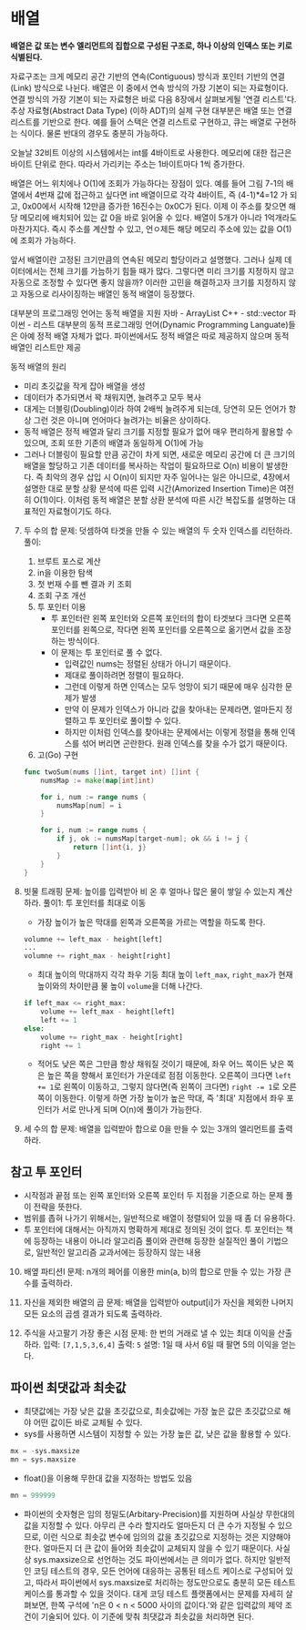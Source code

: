 # 배열

**배열은 값 또는 변수 엘리먼트의 집합으로 구성된 구조로,
하나 이상의 인덱스 또는 키로 식별된다.**

자료구조는 크게 메모리 공간 기반의 연속(Contiguous) 방식과
포인터 기반의 연결(Link) 방식으로 나뉜다.
배열은 이 중에서 연속 방식의 가장 기본이 되는 자료형이다.
연결 방식의 가장 기본이 되는 자료형은 바로 다음 8장에서 살펴보게될 '연결 리스트'다.
추상 자료형(Abstract Data Type) (이하 ADT)의 실제 구현 대부분은
배열 또는 연결 리스트를 기반으로 한다.
예를 들어 스택은 연결 리스트로 구현하고,
큐는 배열로 구현하는 식이다.
물론 반대의 경우도 충분히 가능하다.

오늘날 32비트 이상의 시스템에서는 int를 4바이트로 사용한다.
메모리에 대한 접근은 바이트 단위로 한다.
따라서 가리키는 주소는 1바이트마다 1씩 증가한다.

배열은 어느 위치에나 O(1)에 조회가 가능하다는 장점이 있다.
예를 들어 그림 7-1의 배열에서 4번재 값에 접근하고 싶다면 int 배열이므로
각각 4바이트,
즉 (4-1)\*4=12 가 되고,
0x00에서 시작해 12만큼 증가한 16진수는 0x0C가 된다.
이제 이 주소를 찾으면 해당 메모리에 배치되어 있는 값 0을 바로 읽어올 수 있다.
배열이 5개가 아니라 1억개라도 마찬가지다.
즉시 주소를 계산할 수 있고, 언ㅇ제든 해당 메모리 주소에 있는 값을 O(1)에
조회가 가능하다.

앞서 배열이란 고정된 크기만큼의 연속된 메모리 할당이라고 설명했다.
그러나 실제 데이터에서는 전체 크기를 가늠하기 힘들 때가 많다.
그렇다면 미리 크기를 지정하지 않고 자동으로 조정할 수 있다면 좋지 않을까?
이러한 고민을 해결하고자 크기를 지정하지 않고 자동으로 리사이징하는 배열인 동적 배열이 등장했다.

대부분의 프로그래밍 언어는 동적 배열을 지원
자바 - ArrayList
C++ - std::vector
파이썬 - 리스트
대부분의 동적 프로그래밍 언어(Dynamic Programming Languate)들은 아예 정적 배열 자체가 없다.
파이썬에서도 정적 배열은 따로 제공하지 않으며 동적 배열인 리스트만 제공

동적 배열의 원리

- 미리 초깃값을 작게 잡아 배열을 생성
- 데이터가 추가되면서 꽉 채워지면, 늘려주고 모두 복사
- 대게는 더블링(Doubling)이라 하여 2배씩 늘려주게 되는데,
  당연히 모든 언어가 항상 그런 것은 아니며 언어마다 늘려가는 비율은 상이하다.
- 동적 배열은 정적 배열과 달리 크기를 지정할 필요가 없어 매우 편리하게 활용할 수 있으며, 조회 또한 기존의 배열과 동일하게 O(1)에 가능
- 그러나 더블링이 필요할 만큼 공간이 차게 되면, 새로운 메모리 공간에 더 큰 크기의 배열을 할당하고 기존 데이터를 복사하는 작업이 필요하므로 O(n) 비용이 발생한다. 즉 최악의 경우 삽입 시 O(n)이 되지만 자주 일어나는 일은 아니므로, 4장에서 설명한 대로 분할 상황 분석에 따른 입력 시간(Amorized Insertion Time)은 여전히 O(1)이다. 이처럼 동적 배열은 분할 상환 분석에 따른 시간 복잡도를 설명하는 대표적인 자료형이기도 하다.

7. 두 수의 합
   문제: 덧셈하여 타겟을 만들 수 있는 배열의 두 숫자 인덱스를 리턴하라.
   풀이:

   1. 브루트 포스로 계산
   2. in을 이용한 탐색
   3. 첫 번재 수를 뺀 결과 키 조회
   4. 조회 구조 개선
   5. 투 포인터 이용
      - 투 포인터란 왼쪽 포인터와 오른쪽 포인터의 합이 타겟보다 크다면 오른쪽 포인터를 왼쪽으로, 작다면 왼쪽 포인터를 오른쪽으로 옮기면서 값을 조장하는 방식이다.
      - 이 문제는 투 포인터로 풀 수 없다.
        - 입력값인 nums는 정렬된 상태가 아니기 때문이다.
        - 제대로 풀이하려면 정렬이 필요하다.
        - 그런데 이렇게 하면 인덱스는 모두 엉망이 되기 때문에 매우 심각한 문제가 발생
        - 만약 이 문제가 인덱스가 아니라 값을 찾아내는 문제라면,
          얼마든지 정렬하고 투 포인터로 풀이할 수 있다.
        - 하지만 이처럼 인덱스를 찾아내는 문제에서는 이렇게 정렬을 통해 인덱스를 섞어 버리면 곤란한다. 원래 인덱스를 찾을 수가 없기 때문이다.
   6. 고(Go) 구현

   ```go
   func twoSum(nums []int, target int) []int {
       numsMap := make(map[int]int)

       for i, num := range nums {
           numsMap[num] = i
       }

       for i, num := range nums {
           if j, ok := numsMap[target-num]; ok && i != j {
               return []int{i, j}
           }
       }
   }
   ```

8. 빗물 트래핑
   문제: 높이를 입력받아 비 온 후 얼마나 많은 물이 쌓일 수 있는지 계산하라.
   풀이1: 투 포인터를 최대로 이동

   - 가장 높이가 높은 막대를 왼쪽과 오른쪽을 가르는 역할을 하도록 한다.

   ```py
   volumne += left_max - height[left]
   ...
   volumne += right_max - height[right]
   ```

   - 최대 높이의 막대까지 각각 좌우 기둥 최대 높이 `left_max`, `right_max`가 현재 높이와의 차이만큼 물 높이 `volume`을 더해 나간다.

   ```py
   if left_max <= right_max:
       volume += left_max - height[left]
       left += 1
   else:
       volume += right_max - height[right]
       right += 1
   ```

   - 적어도 낮은 쪽은 그만큼 항상 채워질 것이기 때문에, 좌우 어느 쪽이든 낮은 쪽은 높은 쪽을 향해서 포인터가 가운데로 점점 이동한다.
     오른쪽이 크다면 `left += 1`로 왼쪽이 이동하고, 그렇지 않다면(즉 왼쪽이 크다면) `right -= 1`로 오른쪽이 이동한다. 이렇게 하면 가장 높이가 높은 막대,
     즉 '최대' 지점에서 좌우 포인터가 서로 만나게 되며 O(n)에 풀이가 가능한다.

9. 세 수의 합
   문제: 배열을 입력받아 합으로 0을 만들 수 있는 3개의 엘리먼트를 출력하라.

## 참고 투 포인터

- 시작점과 끝점 또는 왼쪽 포인터와 오른쪽 포인터 두 지점을 기준으로 하는 문제 풀이 전략을 뜻한다.
- 범위를 좁혀 나가기 위해서는, 일반적으로 배열이 정렬되어 있을 때 좀 더 유용하다.
- 투 포인터에 대해서는 아직까지 명확하게 제대로 정의된 것이 없다. 투 포인터는 책에 등장하는 내용이 아니라 알고리즘 풀이와 관련해 등장한 실질적인 풀이 기법으로,
  일반적인 알고리즘 교과서에는 등장하지 않는 내용

10. 배옆 파티션I
    문제: n개의 페어를 이용한 min(a, b)의 합으로 만들 수 있는 가장 큰 수를 출력하라.

11. 자신을 제외한 배열의 곱
    문제: 배열을 입력받아 output[i]가 자신을 제외한 나머지 모든 요소의 곱셈 결과가 되도록 출력하라.

12. 주식을 사고팔기 가장 좋은 시점
    문제: 한 번의 거래로 낼 수 있는 최대 이익을 산출하라.
    입력: `[7,1,5,3,6,4]`
    출력: `5`
    설명: 1일 때 사서 6일 때 팔면 5의 이익을 얻는다.

## 파이썬 최댓값과 최솟값

- 최댓값에는 가장 낮은 값을 초깃값으로, 최솟값에는 가장 높은 값은 초깃값으로 해야 어떤 값이든 바로 교체될 수 있다.
- sys를 사용하면 시스템이 지정할 수 있는 가장 높은 값, 낮은 값을 활용할 수 있다.

```py
mx = -sys.maxsize
mn = sys.maxsize
```

- float()을 이용해 무한대 값을 지정하는 방법도 있음

```py
mn = 999999
```

- 파이썬의 숫자형은 임의 정밀도(Arbitary-Precision)를 지원하며 사실상 무한대의 값을 지정할 수 있다.
  아무리 큰 수라 할지라도 얼마든지 더 큰 수가 지정될 수 있으므로,
  이런 식으로 최솟값 변수에 임의의 값을 초깃값으로 지정하는 것은 지양해야 한다.
  얼마든지 더 큰 값이 들어와 최솟값이 교체되지 않을 수 있기 때문이다.
  사실상 sys.maxsize으로 선언하는 것도 파이썬에서는 큰 의미가 없다.
  하지만 일반적인 코딩 테스트의 경우,
  모든 언어에 대응하는 공통된 테스트 케이스로 구성되어 있고,
  따라서 파이썬에서 sys.maxsize로 처리하는 정도만으로도 충분히 모든 테스트 케이스를 통과할 수 있을 것이다.
  대게 코딩 테스트 플랫폼에서는 문제를 자세히 살펴보면, 한쪽 구석에 'n은 0 < n < 5000 사이의 값이다.'와 같은 입력값의 제약 조건이 기술되어 있다.
  이 기준에 맞춰 최댓값과 최솟값을 처리하면 된다.
